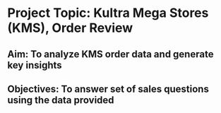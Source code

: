 # Project Topic: Kultra Mega Stores (KMS), Order Review 
## Aim: To analyze KMS order data and generate key insights

## Objectives: To answer set of sales questions using the data provided 

